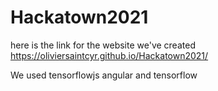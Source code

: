 # Hackatown2021
here is the link for the website we've created
https://oliviersaintcyr.github.io/Hackatown2021/

We used tensorflowjs angular and tensorflow
